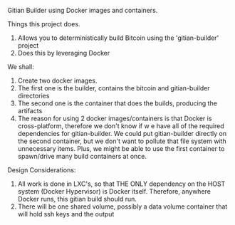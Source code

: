 Gitian Builder using Docker images and containers.

Things this project does.

1. Allows you to deterministically build Bitcoin using the 'gitian-builder' project
2. Does this by leveraging Docker


We shall:

1. Create two docker images.
2. The first one is the builder, contains the bitcoin and gitian-builder directories
3. The second one is the container that does the builds, producing the artifacts
4. The reason for using 2 docker images/containers is that Docker is cross-platform, therefore we don't know if w e have all of the required dependencies for gitian-builder. We could put gitian-builder directly on the second container, but we don't want to pollute that file system with unnecessary items. Plus, we might be able to use the first container to spawn/drive many build containers at once.


Design Considerations:

1. All work is done in LXC's, so that THE ONLY dependency on the HOST system (Docker Hypervisor) is Docker itself. Therefore, anywhere Docker runs, this gitian build should run.
2. There will be one shared volume, possibly a data volume container that will hold ssh keys and the output
